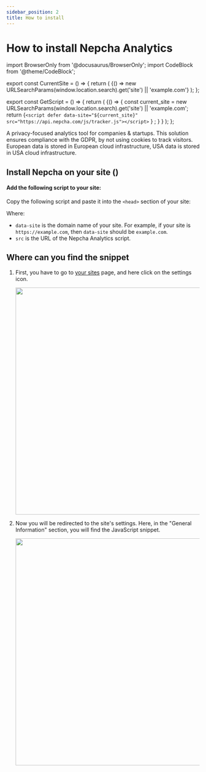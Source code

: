 ```yaml
---
sidebar_position: 2
title: How to install
---
```


# How to install Nepcha Analytics

import BrowserOnly from '@docusaurus/BrowserOnly';
import CodeBlock from '@theme/CodeBlock';

export const CurrentSite = () => {
  return (
    <BrowserOnly>
      {() =>  new URLSearchParams(window.location.search).get('site') || 'example.com'}
    </BrowserOnly>
  );
};

export const GetScript = () => {
  return (
    <BrowserOnly>
      {() => {
        const current_site = new URLSearchParams(window.location.search).get('site') || 'example.com';
        return <CodeBlock className="language-html"> {`<script defer data-site="${current_site}" src="https://api.nepcha.com/js/tracker.js"></script>` } </CodeBlock>;
        }
      }
    </BrowserOnly>
  );
};



A privacy-focused analytics tool for companies & startups. This solution ensures compliance with the GDPR, by not using cookies to track visitors. European data is stored in European cloud infrastructure, USA data is stored in USA cloud infrastructure.






<h2> Install Nepcha on your site (<CurrentSite/>)</h2>

#### Add the following script to your site:

Copy the following script and paste it into the `<head>` section of your site:

<GetScript/>

Where:
- `data-site` is the domain name of your site. For example, if your site is `https://example.com`, then `data-site` should be `example.com`.
- `src` is the URL of the Nepcha Analytics script.


## Where can you find the snippet

1. First, you have to go to [your sites](https://app.nepcha.com/sites) page, and here click on the settings icon.

   <img src="/img/docs/nepcha-sites-page.png" width="592" />

2. Now you will be redirected to the site's settings. Here, in the "General Information" section, you will find the JavaScript snippet.

   <img src="/img/docs/nepcha-sites-settings.png" width="592" />
